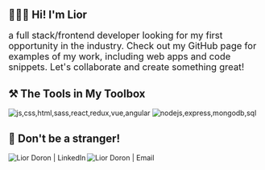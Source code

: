 <h2> 🙋🏻‍♀️ Hi! I'm Lior</h2>
<p align="left" style="font-size: 18px;"> a full stack/frontend developer looking for my first opportunity in the industry. Check out my GitHub page for examples of my work, including web apps and code snippets. Let's collaborate and create something great! </p>
 <h2>⚒️ The Tools in My Toolbox</h2>
<img src="https://skillicons.dev/icons?i=js,css,html,sass,react,redux,vue,angular" alt="js,css,html,sass,react,redux,vue,angular">
<img src="https://skillicons.dev/icons?i=nodejs,express,mongodb,sql" alt="nodejs,express,mongodb,sql">
<h2> 💬 Don't be a stranger! </h2>
<a href="https://www.linkedin.com/in/lior-doron-2547b514b"><img align="left" src="https://img.shields.io/badge/linkedin-%230077B5.svg?style=for-the-badge&logo=linkedin&logoColor=white" alt="Lior Doron | LinkedIn" /></a>

<a href="mailto:dearliordoron@gmail.com"><img align="left" src="https://img.shields.io/badge/Gmail-D14836?style=for-the-badge&logo=gmail&logoColor=white" alt="Lior Doron | Email"/></a>
